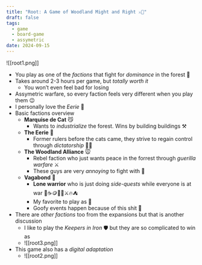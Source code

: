 ```yaml
---
title: "Root: A Game of Woodland Might and Right ⚔️🌲"
draft: false
tags:
  - game
  - board-game
  - assymetric
date: 2024-09-15
---
```

![[root1.png]]

- You play as one of the *factions* that fight for *dominance* in the forest 💪
- Takes around 2-3 hours per game, but *totally worth it*
	- You won’t even feel bad for losing
- Assymetric warfare, so every faction feels very different when you play them 😉
- I personally love the *Eerie* 🦅
- Basic factions overview
	- **Marquise de Cat** 😼
		- Wants to *industrialize* the forest. Wins by building buildings ⚒️
	- **The Eerie** 🦅
		- Former rulers before the cats came, they strive to regain control through *dictatorship* 🫡👑
	- **The Woodland Alliance** 🐭
		- Rebel faction who just wants peace in the forrest through *guerilla warfare* ⚔️
		- These guys are very *annoying* to fight with 😤
	- **Vagabond** 🦝
		- **Lone warrior** who is just doing *side-quests* while everyone is at war 🌲☕🪙🎒🥾⚔️🔥⛺
		- My favorite to play as 🤣
		- Goofy events happen because of this shit 🤡
- There are *other factions* too from the expansions but that is another discussion
	- I like to play the *Keepers in Iron* 🛡️ but they are so complicated to win as
	- ![[root3.png]]
- This game also has a *digital adaptation*
	- ![[root2.png]]